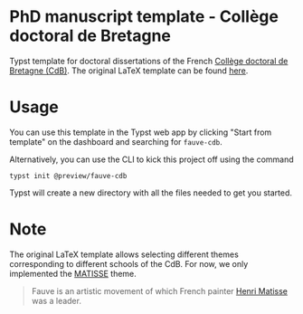 # PhD manuscript template - Collège doctoral de Bretagne

Typst template for doctoral dissertations of the French [Collège doctoral de Bretagne
(CdB)](https://www.doctorat-bretagne.fr/). The original LaTeX template can be found
[here](https://gitlab.com/ed-matisse/latex-template).

# Usage

You can use this template in the Typst web app by clicking "Start from template" on the dashboard
and searching for `fauve-cdb`.

Alternatively, you can use the CLI to kick this project off using the command
```
typst init @preview/fauve-cdb
```

Typst will create a new directory with all the files needed to get you started.

# Note

The original LaTeX template allows selecting different themes corresponding to different schools of
the CdB. For now, we only implemented the [MATISSE](https://ed-matisse.doctorat-bretagne.fr) theme.

> Fauve is an artistic movement of which French painter [Henri
Matisse](https://en.wikipedia.org/wiki/Henri_Matisse) was a leader.